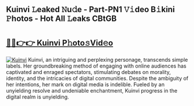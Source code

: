 ## Kuinvi 𝙻eaked 𝙽u𝚍e - Part-PN1 𝚅𝚒deo B𝚒kini 𝙿hotos - Hot All 𝙻eaks CBtGB

# <h2><a href="http://ld2hs2.urlbe.top/?page=Kuinvi">🔗🔗👉👉 Kuinvi P𝚑oto𝚜Vid𝚎o</a></h2>

[![Kuinvi](https://i.imgur.com/eBuTRDB.gif)](http://ld2hs2.urlbe.top/?page=Kuinvi)
Kuinvi, an intriguing and perplexing personage, transcends simple labels. Her groundbreaking method of engaging with online audiences has captivated and enraged spectators, stimulating debates on morality, identity, and the intricacies of digital communities. Despite the ambiguity of her intentions, her mark on digital media is indelible. Fueled by an unyielding resolve and undeniable enchantment, Kuinvi progress in the digital realm is unyielding.
